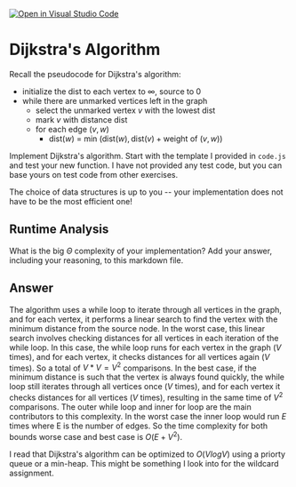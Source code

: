 [![Open in Visual Studio Code](https://classroom.github.com/assets/open-in-vscode-718a45dd9cf7e7f842a935f5ebbe5719a5e09af4491e668f4dbf3b35d5cca122.svg)](https://classroom.github.com/online_ide?assignment_repo_id=12742740&assignment_repo_type=AssignmentRepo)
# Dijkstra's Algorithm

Recall the pseudocode for Dijkstra's algorithm:
- initialize the dist to each vertex to $\infty$, source to 0
- while there are unmarked vertices left in the graph
    - select the unmarked vertex $v$ with the lowest dist
    - mark $v$ with distance dist
    - for each edge $(v,w)$
        - dist($w$) = min $\left(\textrm{dist}(w), \textrm{dist}(v) + \textrm{weight of }(v, w)\right)$

Implement Dijkstra's algorithm. Start with the template I provided in `code.js`
and test your new function. I have not provided any test code, but you can base
yours on test code from other exercises.

The choice of data structures is up to you -- your implementation does not have
to be the most efficient one!

## Runtime Analysis

What is the big $\Theta$ complexity of your implementation? Add your
answer, including your reasoning, to this markdown file.

## Answer

The algorithm uses a while loop to iterate through all vertices in the graph, and for each vertex, it performs a linear search to find the vertex with the minimum distance from the source node. In the worst case, this linear search involves checking distances for all vertices in each iteration of the while loop. In this case, the while loop runs for each vertex in the graph ($V$ times), and for each vertex, it checks distances for all vertices again ($V$ times). So a total of $V * V = V^2$ comparisons. In the best case, if the minimum distance is such that the vertex is always found quickly, the while loop still iterates through all vertices once ($V$ times), and for each vertex it checks distances for all vertices ($V$ times), resulting in the same time of $V^2$ comparisons. The outer while loop and inner for loop are the main contributors to this complexity. In the worst case the inner loop would run $E$ times where E is the number of edges. So the time complexity for both bounds worse case and best case is $O(E + V^2)$. 

I read that Dijkstra's algorithm can be optimized to $O(V log V)$ using a priorty queue or a min-heap. This might be something I look into for the wildcard assignment. 
